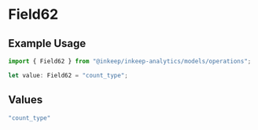 # Field62

## Example Usage

```typescript
import { Field62 } from "@inkeep/inkeep-analytics/models/operations";

let value: Field62 = "count_type";
```

## Values

```typescript
"count_type"
```